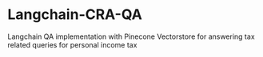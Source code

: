 # Langchain-CRA-QA
 Langchain QA implementation with Pinecone Vectorstore for answering tax related queries for personal income tax
